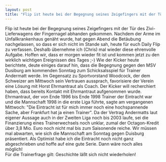 ```yaml
---
layout: post
title: "Flip ist heute bei der Begegnung seines Zeigefingers mit der Tür des Zivi-Lieferwagens der Fingernagel abhanden gekommen."
---
```


Flip ist heute bei der Begegnung seines Zeigefingers mit der Tür des Zivi-Lieferwagens der Fingernagel abhanden gekommen. Nachdem der Arme im Unfallkrankenhaus genäht wurde, hat gegen Abend die Betäubung nachgelassen, so dass er sich nicht im Stande sah, heute für euch Daily Flip zu verfassen. Deshalb übernehme ich (Chris) mal wieder diese ehrenvolle Aufgabe. Hoffen wir, dass er morgen wieder fit ist und kommen jetzt zu den wirklich wichtigen Ereignissen des Tages ;-) Wie der Kicker heute berichtete, deute einiges darauf hin, dass die Begegnung gegen den MSV Dusiburg am kommenden Sonntag zum Schicksalsspiel für Trainer Andermatt werde. Im Gegensatz zu Sportvorstand Woodcock, der dem Schweizer am Mittwoch sein Vertrauen aussprach, favorisiere der Verein eine Lösung mit Horst Ehrmantraut als Coach. Der Kicker will recherchiert haben, dass bereits Kontakt mit Ehrmantraut aufgenommen wurde. Ehrmantraut, der von Ende 1996 bis Ende 1998 Trainer der Eintracht war und die Mannschaft 1998 in die erste Liga führte, sagte am vergangenen Mittwoch: "Die Eintracht ist für mich immer noch eine hochspannende Sache, aber Frankfurt hat ja einen Trainer". Da der Vertrag Andermatts laut eigener Aussage auch in der Zweiten Liga noch bis 2003 laufe, sei die Finanzierung eines Trainerwechsels noch unklar, zumal der Octagon-Kredit über 3,8 Mio. Euro noch nicht mal bis zum Saisonende reiche. Wir müssen mal abwarten, wie sich die Mannschaft am Sonntag gegen Duisburg präsentiert. Als Optimist habe ich die Eintracht noch nicht ganz abgeschrieben und hoffe auf eine gute Serie. Dann wäre noch alles möglich!  
Für die Trainerfrage gilt: Geschichte läßt sich nicht wiederholen!
